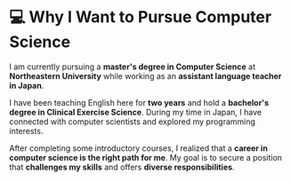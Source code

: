 # 💻 Why I Want to Pursue Computer Science

I am currently pursuing a **master's degree in Computer Science** at **Northeastern University** while working as an **assistant language teacher in Japan**.  

I have been teaching English here for **two years** and hold a **bachelor's degree in Clinical Exercise Science**. During my time in Japan, I have connected with computer scientists and explored my programming interests.  

After completing some introductory courses, I realized that a **career in computer science is the right path for me**. My goal is to secure a position that **challenges my skills** and offers **diverse responsibilities**.

